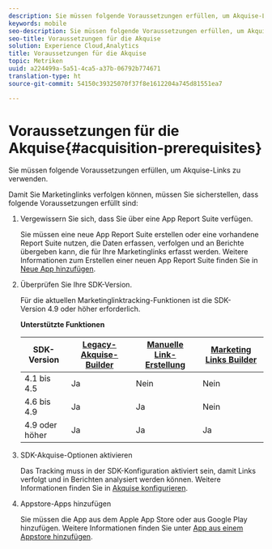 ```yaml
---
description: Sie müssen folgende Voraussetzungen erfüllen, um Akquise-Links verwenden zu können.
keywords: mobile
seo-description: Sie müssen folgende Voraussetzungen erfüllen, um Akquise-Links verwenden zu können.
seo-title: Voraussetzungen für die Akquise
solution: Experience Cloud,Analytics
title: Voraussetzungen für die Akquise
topic: Metriken
uuid: a224499a-5a51-4ca5-a37b-06792b774671
translation-type: ht
source-git-commit: 54150c39325070f37f8e1612204a745d81551ea7

---
```



# Voraussetzungen für die Akquise{#acquisition-prerequisites}

Sie müssen folgende Voraussetzungen erfüllen, um Akquise-Links zu verwenden.

Damit Sie Marketinglinks verfolgen können, müssen Sie sicherstellen, dass folgende Voraussetzungen erfüllt sind:

1. Vergewissern Sie sich, dass Sie über eine App Report Suite verfügen.

   Sie müssen eine neue App Report Suite erstellen oder eine vorhandene Report Suite nutzen, die Daten erfassen, verfolgen und an Berichte übergeben kann, die für Ihre Marketinglinks erfasst werden. Weitere Informationen zum Erstellen einer neuen App Report Suite finden Sie in [Neue App hinzufügen](/help/using/manage-apps/t-new-app.md).

1. Überprüfen Sie Ihre SDK-Version.

   Für die aktuellen Marketinglinktracking-Funktionen ist die SDK-Version 4.9 oder höher erforderlich.

   **Unterstützte Funktionen**

   | SDK-Version | [Legacy-Akquise-Builder](/help/using/acquisition-main/c-marketing-links-builder/t-create-edit-adobe-links/c-use-legacy-acquisition-links/c-use-legacy-acquisition-links.md) | [Manuelle Link-Erstellung](/help/using/acquisition-main/c-marketing-links-builder/acquisition-link-manual.md) | [Marketing Links Builder](/help/using/acquisition-main/c-marketing-links-builder/c-marketing-links-builder.md) |
   |--- |--- |--- |--- |
   | 4.1 bis 4.5 | Ja | Nein | Nein |
   | 4.6 bis 4.9 | Ja | Ja | Nein |
   | 4.9 oder höher | Ja | Ja | Ja |

1. SDK-Akquise-Optionen aktivieren

   Das Tracking muss in der SDK-Konfiguration aktiviert sein, damit Links verfolgt und in Berichten analysiert werden können. Weitere Informationen finden Sie in [Akquise konfigurieren](/help/using/acquisition-main/t-enable-acquisition.md).

1. Appstore-Apps hinzufügen

   Sie müssen die App aus dem Apple App Store oder aus Google Play hinzufügen. Weitere Informationen finden Sie unter [App aus einem Appstore hinzufügen](/help/using/manage-apps/c-app-store/t-app-store-app.md).

